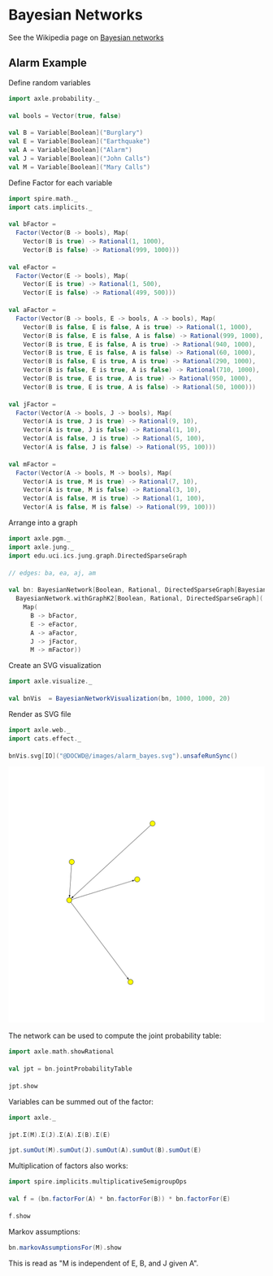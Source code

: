 # Bayesian Networks

See the Wikipedia page on [Bayesian networks](https://en.wikipedia.org/wiki/Bayesian_network)

## Alarm Example

Define random variables

```scala mdoc
import axle.probability._

val bools = Vector(true, false)

val B = Variable[Boolean]("Burglary")
val E = Variable[Boolean]("Earthquake")
val A = Variable[Boolean]("Alarm")
val J = Variable[Boolean]("John Calls")
val M = Variable[Boolean]("Mary Calls")
```

Define Factor for each variable

```scala mdoc
import spire.math._
import cats.implicits._

val bFactor =
  Factor(Vector(B -> bools), Map(
    Vector(B is true) -> Rational(1, 1000),
    Vector(B is false) -> Rational(999, 1000)))

val eFactor =
  Factor(Vector(E -> bools), Map(
    Vector(E is true) -> Rational(1, 500),
    Vector(E is false) -> Rational(499, 500)))

val aFactor =
  Factor(Vector(B -> bools, E -> bools, A -> bools), Map(
    Vector(B is false, E is false, A is true) -> Rational(1, 1000),
    Vector(B is false, E is false, A is false) -> Rational(999, 1000),
    Vector(B is true, E is false, A is true) -> Rational(940, 1000),
    Vector(B is true, E is false, A is false) -> Rational(60, 1000),
    Vector(B is false, E is true, A is true) -> Rational(290, 1000),
    Vector(B is false, E is true, A is false) -> Rational(710, 1000),
    Vector(B is true, E is true, A is true) -> Rational(950, 1000),
    Vector(B is true, E is true, A is false) -> Rational(50, 1000)))

val jFactor =
  Factor(Vector(A -> bools, J -> bools), Map(
    Vector(A is true, J is true) -> Rational(9, 10),
    Vector(A is true, J is false) -> Rational(1, 10),
    Vector(A is false, J is true) -> Rational(5, 100),
    Vector(A is false, J is false) -> Rational(95, 100)))

val mFactor =
  Factor(Vector(A -> bools, M -> bools), Map(
    Vector(A is true, M is true) -> Rational(7, 10),
    Vector(A is true, M is false) -> Rational(3, 10),
    Vector(A is false, M is true) -> Rational(1, 100),
    Vector(A is false, M is false) -> Rational(99, 100)))
```

Arrange into a graph

```scala mdoc
import axle.pgm._
import axle.jung._
import edu.uci.ics.jung.graph.DirectedSparseGraph

// edges: ba, ea, aj, am

val bn: BayesianNetwork[Boolean, Rational, DirectedSparseGraph[BayesianNetworkNode[Boolean, Rational], Edge]] =
  BayesianNetwork.withGraphK2[Boolean, Rational, DirectedSparseGraph](
    Map(
      B -> bFactor,
      E -> eFactor,
      A -> aFactor,
      J -> jFactor,
      M -> mFactor))
```

Create an SVG visualization

```scala mdoc
import axle.visualize._

val bnVis  = BayesianNetworkVisualization(bn, 1000, 1000, 20)
```

Render as SVG file

```scala mdoc
import axle.web._
import cats.effect._

bnVis.svg[IO]("@DOCWD@/images/alarm_bayes.svg").unsafeRunSync()
```

![alarm bayes network](/images/alarm_bayes.svg)

The network can be used to compute the joint probability table:

```scala mdoc
import axle.math.showRational

val jpt = bn.jointProbabilityTable

jpt.show
```

Variables can be summed out of the factor:

```scala mdoc
import axle._

jpt.Σ(M).Σ(J).Σ(A).Σ(B).Σ(E)
```

```scala mdoc
jpt.sumOut(M).sumOut(J).sumOut(A).sumOut(B).sumOut(E)
```

Multiplication of factors also works:

```scala mdoc
import spire.implicits.multiplicativeSemigroupOps

val f = (bn.factorFor(A) * bn.factorFor(B)) * bn.factorFor(E)

f.show
```

Markov assumptions:

```scala mdoc
bn.markovAssumptionsFor(M).show
```

This is read as "M is independent of E, B, and J given A".
